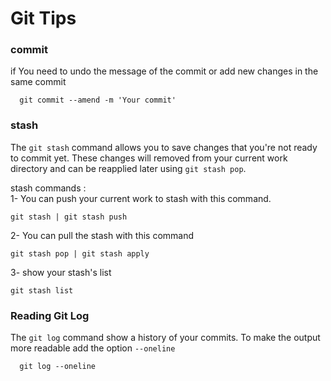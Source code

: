 # Git Tips


### commit
if You need to undo the message of the commit or add new changes in the same commit

```
  git commit --amend -m 'Your commit'
```


### stash

The `git stash` command allows you to save changes that you're not ready to commit yet.
These changes will removed from your current work directory and can be reapplied later using `git stash pop`.<br>

stash commands : <br>
1- You can push your current work to stash with this command.
```
git stash | git stash push 
```
2- You can pull the stash  with this command 
```
git stash pop | git stash apply 
```

3- show your stash's list
``` 
git stash list
```

### Reading Git Log
The `git log` command show a history of your commits. To make the output more readable add the option `--oneline`
```
  git log --oneline
```
